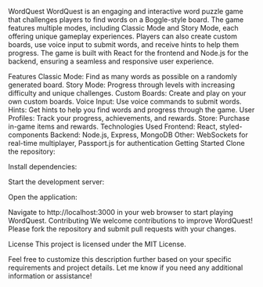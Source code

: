 WordQuest
WordQuest is an engaging and interactive word puzzle game that challenges players to find words on a Boggle-style board. The game features multiple modes, including Classic Mode and Story Mode, each offering unique gameplay experiences. Players can also create custom boards, use voice input to submit words, and receive hints to help them progress. The game is built with React for the frontend and Node.js for the backend, ensuring a seamless and responsive user experience.

Features
Classic Mode: Find as many words as possible on a randomly generated board.
Story Mode: Progress through levels with increasing difficulty and unique challenges.
Custom Boards: Create and play on your own custom boards.
Voice Input: Use voice commands to submit words.
Hints: Get hints to help you find words and progress through the game.
User Profiles: Track your progress, achievements, and rewards.
Store: Purchase in-game items and rewards.
Technologies Used
Frontend: React, styled-components
Backend: Node.js, Express, MongoDB
Other: WebSockets for real-time multiplayer, Passport.js for authentication
Getting Started
Clone the repository:

Install dependencies:

Start the development server:

Open the application:

Navigate to http://localhost:3000 in your web browser to start playing WordQuest.
Contributing
We welcome contributions to improve WordQuest! Please fork the repository and submit pull requests with your changes.

License
This project is licensed under the MIT License.

Feel free to customize this description further based on your specific requirements and project details. Let me know if you need any additional information or assistance!